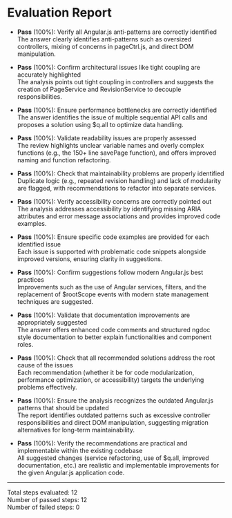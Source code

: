 # Evaluation Report

- **Pass** (100%): Verify all Angular.js anti-patterns are correctly identified  
  The answer clearly identifies anti-patterns such as oversized controllers, mixing of concerns in pageCtrl.js, and direct DOM manipulation.

- **Pass** (100%): Confirm architectural issues like tight coupling are accurately highlighted  
  The analysis points out tight coupling in controllers and suggests the creation of PageService and RevisionService to decouple responsibilities.

- **Pass** (100%): Ensure performance bottlenecks are correctly identified  
  The answer identifies the issue of multiple sequential API calls and proposes a solution using $q.all to optimize data handling.

- **Pass** (100%): Validate readability issues are properly assessed  
  The review highlights unclear variable names and overly complex functions (e.g., the 150+ line savePage function), and offers improved naming and function refactoring.

- **Pass** (100%): Check that maintainability problems are properly identified  
  Duplicate logic (e.g., repeated revision handling) and lack of modularity are flagged, with recommendations to refactor into separate services.

- **Pass** (100%): Verify accessibility concerns are correctly pointed out  
  The analysis addresses accessibility by identifying missing ARIA attributes and error message associations and provides improved code examples.

- **Pass** (100%): Ensure specific code examples are provided for each identified issue  
  Each issue is supported with problematic code snippets alongside improved versions, ensuring clarity in suggestions.

- **Pass** (100%): Confirm suggestions follow modern Angular.js best practices  
  Improvements such as the use of Angular services, filters, and the replacement of $rootScope events with modern state management techniques are suggested.

- **Pass** (100%): Validate that documentation improvements are appropriately suggested  
  The answer offers enhanced code comments and structured ngdoc style documentation to better explain functionalities and component roles.

- **Pass** (100%): Check that all recommended solutions address the root cause of the issues  
  Each recommendation (whether it be for code modularization, performance optimization, or accessibility) targets the underlying problems effectively.

- **Pass** (100%): Ensure the analysis recognizes the outdated Angular.js patterns that should be updated  
  The report identifies outdated patterns such as excessive controller responsibilities and direct DOM manipulation, suggesting migration alternatives for long-term maintainability.

- **Pass** (100%): Verify the recommendations are practical and implementable within the existing codebase  
  All suggested changes (service refactoring, use of $q.all, improved documentation, etc.) are realistic and implementable improvements for the given Angular.js application code.

---

Total steps evaluated: 12  
Number of passed steps: 12  
Number of failed steps: 0